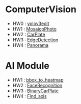 # ComputerVision

* HW0 : [yolov3edit](https://github.com/aaron851113/ComputerVision/tree/master/yolov3edit)
* HW1 : [MosaicpPhoto](https://github.com/aaron851113/ComputerVision/tree/master/MosaicpPhoto)
* HW2 : [CarPlate](https://github.com/aaron851113/ComputerVision/tree/master/CarPlate)
* HW3 : [EdgeDetection](https://github.com/aaron851113/ComputerVision/tree/master/EdgeDetection)
* HW4 : [Panorama](https://github.com/aaron851113/ComputerVision/tree/master/panorama)

# AI Module 

* HW1 : [bbox_to_heatmap](https://github.com/aaron851113/ComputerVision/tree/master/bbox_to_heatmap)
* HW2 : [FaceRecognition](https://github.com/aaron851113/ComputerVision/tree/master/Face)
* HW3 : [BinaryCarPlate](https://github.com/aaron851113/ComputerVision/tree/master/Binary_findcarplate)
* HW4 : [Find_axis](https://github.com/aaron851113/ComputerVision/tree/master/Find_axis)
